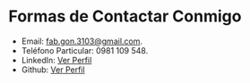 # Formas de Contactar Conmigo

* Email: <a href="mailto:fab.gon.3103@gmail.com">fab.gon.3103@gmail.com</a>.
* Teléfono Particular: 0981 109 548.
* LinkedIn: <a href="www.linkedin.com/in/fabio-antonio-gonzález-sosa-70063a5b">Ver Perfil</a>
* Github: <a href="https://github.com/fabiuxx">Ver Perfil</a>